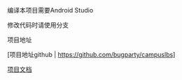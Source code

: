 编译本项目需要Android Studio

修改代码时请使用分支

项目地址

[项目地址github | https://github.com/bugparty/campuslbs]

[项目文档](https://code.csdn.net/fancycode/campuslbs/wikis)
